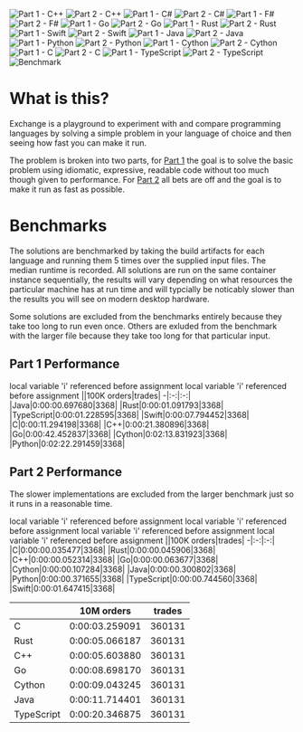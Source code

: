 ![Part 1 - C++](https://github.com/GaryHughes/Exchange/workflows/Part%201%20-%20C++/badge.svg) ![Part 2 - C++](https://github.com/GaryHughes/Exchange/workflows/Part%202%20-%20C++/badge.svg) ![Part 1 - C#](https://github.com/GaryHughes/Exchange/workflows/Part%201%20-%20C%23/badge.svg) ![Part 2 - C#](https://github.com/GaryHughes/Exchange/workflows/Part%202%20-%20C%23/badge.svg) ![Part 1 - F#](https://github.com/GaryHughes/Exchange/workflows/Part%201%20-%20F%23/badge.svg) ![Part 2 - F#](https://github.com/GaryHughes/Exchange/workflows/Part%202%20-%20F%23/badge.svg) ![Part 1 - Go](https://github.com/GaryHughes/Exchange/workflows/Part%201%20-%20Go/badge.svg) ![Part 2 - Go](https://github.com/GaryHughes/Exchange/workflows/Part%202%20-%20Go/badge.svg) ![Part 1 - Rust](https://github.com/GaryHughes/Exchange/workflows/Part%201%20-%20Rust/badge.svg) ![Part 2 - Rust](https://github.com/GaryHughes/Exchange/workflows/Part%202%20-%20Rust/badge.svg) ![Part 1 - Swift](https://github.com/GaryHughes/Exchange/workflows/Part%201%20-%20Swift/badge.svg) ![Part 2 - Swift](https://github.com/GaryHughes/Exchange/workflows/Part%202%20-%20Swift/badge.svg) ![Part 1 - Java](https://github.com/GaryHughes/Exchange/workflows/Part%201%20-%20Java/badge.svg) ![Part 2 - Java](https://github.com/GaryHughes/Exchange/workflows/Part%202%20-%20Java/badge.svg) ![Part 1 - Python](https://github.com/GaryHughes/Exchange/workflows/Part%201%20-%20Python/badge.svg) ![Part 2 - Python](https://github.com/GaryHughes/Exchange/workflows/Part%202%20-%20Python/badge.svg) ![Part 1 - Cython](https://github.com/GaryHughes/Exchange/workflows/Part%201%20-%20Cython/badge.svg) ![Part 2 - Cython](https://github.com/GaryHughes/Exchange/workflows/Part%202%20-%20Cython/badge.svg) ![Part 1 - C](https://github.com/GaryHughes/Exchange/workflows/Part%201%20-%20C/badge.svg) ![Part 2 - C](https://github.com/GaryHughes/Exchange/workflows/Part%202%20-%20C/badge.svg) ![Part 1 - TypeScript](https://github.com/GaryHughes/Exchange/workflows/Part%201%20-%20TypeScript/badge.svg) ![Part 2 - TypeScript](https://github.com/GaryHughes/Exchange/workflows/Part%202%20-%20TypeScript/badge.svg) ![Benchmark](https://github.com/GaryHughes/Exchange/workflows/Benchmark/badge.svg) 

# What is this?

Exchange is a playground to experiment with and compare programming languages by solving a simple problem in your language of choice and then seeing how fast you can make it run.

The problem is broken into two parts, for [Part 1](https://github.com/GaryHughes/Exchange/tree/master/Part%201) the goal is to solve the basic problem using idiomatic, expressive, readable code without too much though given to performance. For [Part 2](https://github.com/GaryHughes/Exchange/tree/master/Part%202) all bets are off and the goal is to make it run as fast as possible.

# Benchmarks

The solutions are benchmarked by taking the build artifacts for each language and running them 5 times over the supplied input files. The median runtime is recorded. All solutions are run on the same container instance sequentially, the results will vary depending on what resources the particular machine has at run time and will typcially be noticably slower than the results you will see on modern desktop hardware.

Some solutions are excluded from the benchmarks entirely because they take too long to run even once. Others are exluded from the benchmark with the larger file because they take too long for that particular input.

## Part 1 Performance


local variable 'i' referenced before assignment
local variable 'i' referenced before assignment
||100K orders|trades|
-|:-:|:-:|
|Java|0:00:00.697680|3368|
|Rust|0:00:01.091793|3368|
|TypeScript|0:00:01.228595|3368|
|Swift|0:00:07.794452|3368|
|C|0:00:11.294198|3368|
|C++|0:00:21.380896|3368|
|Go|0:00:42.452837|3368|
|Cython|0:02:13.831923|3368|
|Python|0:02:22.291459|3368|


## Part 2 Performance

The slower implementations are excluded from the larger benchmark just so it runs in a reasonable time.

local variable 'i' referenced before assignment
local variable 'i' referenced before assignment
local variable 'i' referenced before assignment
local variable 'i' referenced before assignment
||100K orders|trades|
-|:-:|:-:|
|C|0:00:00.035477|3368|
|Rust|0:00:00.045906|3368|
|C++|0:00:00.052314|3368|
|Go|0:00:00.063677|3368|
|Cython|0:00:00.107284|3368|
|Java|0:00:00.300802|3368|
|Python|0:00:00.371655|3368|
|TypeScript|0:00:00.744560|3368|
|Swift|0:00:01.647415|3368|


||10M orders|trades|
-|:-:|:-:|
|C|0:00:03.259091|360131|
|Rust|0:00:05.066187|360131|
|C++|0:00:05.603880|360131|
|Go|0:00:08.698170|360131|
|Cython|0:00:09.043245|360131|
|Java|0:00:11.714401|360131|
|TypeScript|0:00:20.346875|360131|


